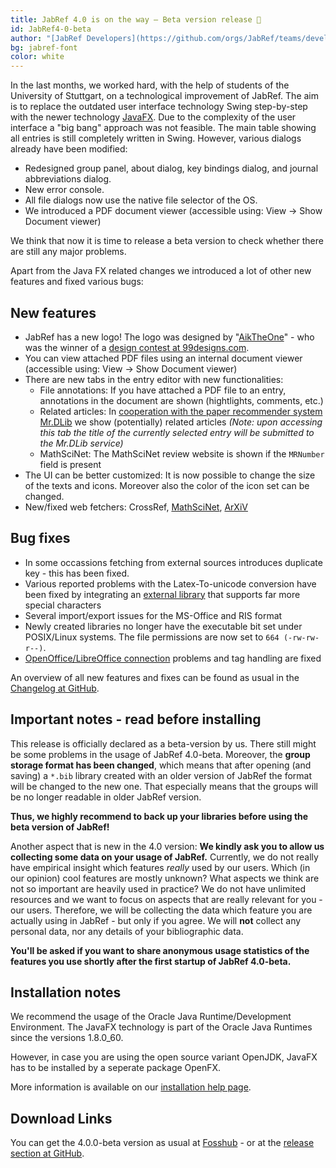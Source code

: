 ```yaml
---
title: JabRef 4.0 is on the way – Beta version release 🐥
id: JabRef4-0-beta
author: "[JabRef Developers](https://github.com/orgs/JabRef/teams/developers)"
bg: jabref-font
color: white
---
```

In the last months, we worked hard, with the help of students of the University of Stuttgart, on a technological improvement of JabRef.
The aim is to replace the outdated user interface technology Swing step-by-step with the newer technology [JavaFX].
Due to the complexity of the user interface a "big bang" approach was not feasible.
The main table showing all entries is still completely written in Swing.
However, various dialogs already have been modified:

  - Redesigned group panel, about dialog, key bindings dialog, and journal abbreviations dialog.
  - New error console.
  - All file dialogs now use the native file selector of the OS.
  - We introduced a PDF document viewer (accessible using: View -> Show Document viewer)

We think that now it is time to release a beta version to check whether there are still any major problems.

Apart from the Java FX related changes we introduced a lot of other new features and fixed various bugs:

## New features

  - JabRef has a new logo! The logo was designed by "[AikTheOne](https://99designs.de/profiles/theonestudio)" - who was the winner of a [design contest at 99designs.com](https://99designs.de/icon-button-design/contests/icon-leading-open-source-bibliography-manager-jabref-647847).
  - You can view attached PDF files using an internal document viewer (accessible using: View -> Show Document viewer)
  - There are new tabs in the entry editor with new functionalities:
    - File annotations: If you have attached a PDF file to an entry, annotations in the document are shown (hightlights, comments, etc.)
    - Related articles: In [cooperation with the paper recommender system Mr.DLib](http://help.jabref.org/en/EntryEditor#related-articles-tab) we show (potentially) related articles
      *(Note: upon accessing this tab the title of the currently selected entry will be submitted to the Mr.DLib service)*
    - MathSciNet: The MathSciNet review website is shown if the `MRNumber` field is present
  - The UI can be better customized: It is now possible to change the size of the texts and icons. Moreover also the color of the icon set can be changed.
  - New/fixed web fetchers: CrossRef, [MathSciNet](http://help.jabref.org/en/MathSciNet), [ArXiV](http://help.jabref.org/en/arXiv)

## Bug fixes

  - In some occassions fetching from external sources introduces duplicate key - this has been fixed.
  - Various reported problems with the Latex-To-unicode conversion have been fixed by integrating an [external library](https://github.com/tomtung/latex2unicode) that supports far more special characters
  - Several import/export issues for the MS-Office and RIS format
  - Newly created libraries no longer have the executable bit set under POSIX/Linux systems. The file permissions are now set to `664 (-rw-rw-r--)`.
  - [OpenOffice/LibreOffice connection](http://help.jabref.org/en/OpenOfficeIntegration) problems and tag handling are fixed

An overview of all new features and fixes can be found as usual in the [Changelog at GitHub](https://github.com/JabRef/jabref/blob/v4.0-beta/CHANGELOG.md).

## Important notes - read before installing

This release is officially declared as a beta-version by us.
There still might be some problems in the usage of JabRef 4.0-beta.
Moreover, the **group storage format has been changed**, which means that after opening (and saving) a `*.bib` library created with an older version of JabRef the format will be changed to the new one.
That especially means that the groups will be no longer readable in older JabRef version.

**Thus, we highly recommend to back up your libraries before using the beta version of JabRef!**

Another aspect that is new in the 4.0 version:
**We kindly ask you to allow us collecting some data on your usage of JabRef.**
Currently, we do not really have empirical insight which features *really* used by our users.
Which (in our opinion) cool features are mostly unknown?
What aspects we think are not so important are heavily used in practice?
We do not have unlimited resources and we want to focus on aspects that are really relevant for you - our users.
Therefore, we will be collecting the data which feature you are actually using in JabRef - but only if you agree.
We will **not** collect any personal data, nor any details of your bibliographic data.

**You'll be asked if you want to share anonymous usage statistics of the features you use shortly after the first startup of JabRef 4.0-beta.**

## Installation notes

We recommend the usage of the Oracle Java Runtime/Development Environment.
The JavaFX technology is part of the Oracle Java Runtimes since the versions 1.8.0_60.

However, in case you are using the open source variant OpenJDK, JavaFX has to be installed by a seperate package OpenFX. 

More information is available on our [installation help page](http://help.jabref.org/en/Installation).

[JavaFX]: https://en.wikipedia.org/wiki/JavaFX

## Download Links
You can get the 4.0.0-beta version as usual at [Fosshub](http://www.fosshub.com/JabRef.html) - or at the [release section at GitHub](https://github.com/JabRef/jabref/releases/tag/v4.0-beta).
